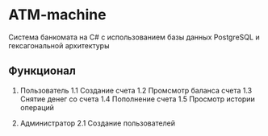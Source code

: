 # ATM-machine

Система банкомата на C# с использованием базы данных PostgreSQL и гексагональной архитектуры

## Функционал

1. Пользователь
   1.1 Создание счета
   1.2 Промсмотр баланса счета
   1.3 Снятие денег со счета
   1.4 Пополнение счета
   1.5 Просмотр истории операций

2. Администратор
   2.1 Создание пользователей
